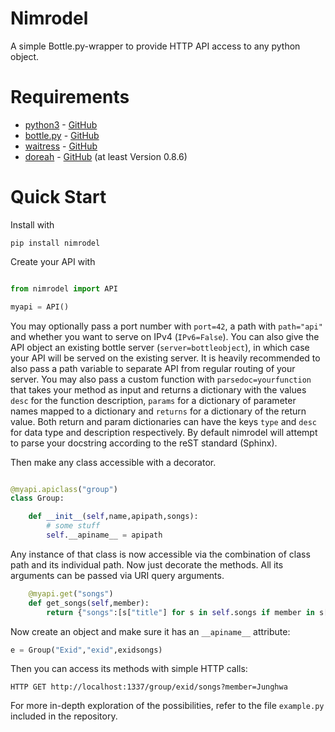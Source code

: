 # Nimrodel

A simple Bottle.py-wrapper to provide HTTP API access to any python object.

# Requirements

* [python3](https://www.python.org/) - [GitHub](https://github.com/python/cpython)
* [bottle.py](https://bottlepy.org/) - [GitHub](https://github.com/bottlepy/bottle)
* [waitress](https://docs.pylonsproject.org/projects/waitress/) - [GitHub](https://github.com/Pylons/waitress)
* [doreah](https://pypi.org/project/doreah/) - [GitHub](https://github.com/krateng/doreah) (at least Version 0.8.6)

# Quick Start

Install with

```
pip install nimrodel
```

Create your API with

```python

from nimrodel import API

myapi = API()
```

You may optionally pass a port number with `port=42`, a path with `path="api"` and whether you want to serve on IPv4 (`IPv6=False`).
You can also give the API object an existing bottle server (`server=bottleobject`), in which case your API will be served on the existing server. It is heavily recommended to also pass a path variable to separate API from regular routing of your server.
You may also pass a custom function with `parsedoc=yourfunction` that takes your method as input and returns a dictionary with the values `desc` for the function description, `params` for a dictionary of parameter names mapped to a dictionary and `returns` for a dictionary of the return value. Both return and param dictionaries can have the keys `type` and `desc` for data type and description respectively. By default nimrodel will attempt to parse your docstring according to the reST standard (Sphinx).


Then make any class accessible with a decorator.

```python

@myapi.apiclass("group")
class Group:

	def __init__(self,name,apipath,songs):
		# some stuff
		self.__apiname__ = apipath
```

Any instance of that class is now accessible via the combination of class path and its individual path. Now just decorate the methods. All its arguments can be passed via URI query arguments.

```python
	@myapi.get("songs")
	def get_songs(self,member):
		return {"songs":[s["title"] for s in self.songs if member in s["performers"]]}
```

Now create an object and make sure it has an `__apiname__` attribute:

```python
e = Group("Exid","exid",exidsongs)
```

Then you can access its methods with simple HTTP calls:


	HTTP GET http://localhost:1337/group/exid/songs?member=Junghwa


For more in-depth exploration of the possibilities, refer to the file `example.py` included in the repository.
